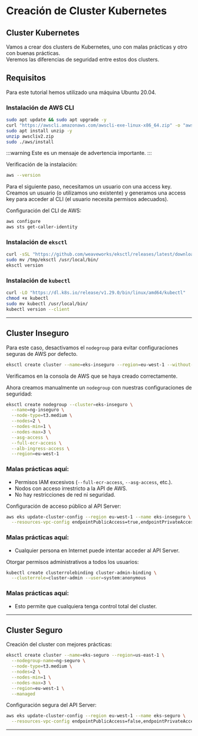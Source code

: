 # Creación de Cluster Kubernetes

## Cluster Kubernetes  
Vamos a crear dos clusters de Kubernetes, uno con malas prácticas y otro con buenas prácticas.  
Veremos las diferencias de seguridad entre estos dos clusters.  

## Requisitos  
Para este tutorial hemos utilizado una máquina Ubuntu 20.04.  

### Instalación de AWS CLI  
```bash
sudo apt update && sudo apt upgrade -y
curl "https://awscli.amazonaws.com/awscli-exe-linux-x86_64.zip" -o "awscliv2.zip"
sudo apt install unzip -y
unzip awscliv2.zip
sudo ./aws/install
```
:::warning
Este es un mensaje de advertencia importante.
:::
 
Verificación de la instalación:  
```bash
aws --version
```

Para el siguiente paso, necesitamos un usuario con una access key. Creamos un usuario (o utilizamos uno existente) y generamos una access key para acceder al CLI (el usuario necesita permisos adecuados).  

Configuración del CLI de AWS:  
```bash
aws configure
aws sts get-caller-identity
```

### Instalación de `eksctl`  
```bash
curl -sSL "https://github.com/weaveworks/eksctl/releases/latest/download/eksctl_Linux_amd64.tar.gz" | tar xz -C /tmp
sudo mv /tmp/eksctl /usr/local/bin/
eksctl version
```

### Instalación de `kubectl`  
```bash
curl -LO "https://dl.k8s.io/release/v1.29.0/bin/linux/amd64/kubectl"
chmod +x kubectl
sudo mv kubectl /usr/local/bin/
kubectl version --client
```

---

## Cluster Inseguro  
Para este caso, desactivamos el `nodegroup` para evitar configuraciones seguras de AWS por defecto.  
```bash
eksctl create cluster --name=eks-inseguro --region=eu-west-1 --without-nodegroup
```
Verificamos en la consola de AWS que se haya creado correctamente.  

Ahora creamos manualmente un `nodegroup` con nuestras configuraciones de seguridad:  
```bash
eksctl create nodegroup --cluster=eks-inseguro \
  --name=ng-inseguro \
  --node-type=t3.medium \
  --nodes=2 \
  --nodes-min=1 \
  --nodes-max=3 \
  --asg-access \
  --full-ecr-access \
  --alb-ingress-access \
  --region=eu-west-1  
```

### Malas prácticas aquí:  
- Permisos IAM excesivos (`--full-ecr-access`, `--asg-access`, etc.).
- Nodos con acceso irrestricto a la API de AWS.
- No hay restricciones de red ni seguridad.  

Configuración de acceso público al API Server:  
```bash
aws eks update-cluster-config --region eu-west-1 --name eks-inseguro \
  --resources-vpc-config endpointPublicAccess=true,endpointPrivateAccess=false
```

### Malas prácticas aquí:  
- Cualquier persona en Internet puede intentar acceder al API Server.  

Otorgar permisos administrativos a todos los usuarios:  
```bash
kubectl create clusterrolebinding cluster-admin-binding \
  --clusterrole=cluster-admin --user=system:anonymous
```

### Malas prácticas aquí:  
- Esto permite que cualquiera tenga control total del cluster.  

---

## Cluster Seguro  
Creación del cluster con mejores prácticas:  
```bash
eksctl create cluster --name=eks-seguro --region=us-east-1 \
  --nodegroup-name=ng-seguro \
  --node-type=t3.medium \
  --nodes=2 \
  --nodes-min=1 \
  --nodes-max=3 \
  --region=eu-west-1 \
  --managed
```

Configuración segura del API Server:  
```bash
aws eks update-cluster-config --region eu-west-1 --name eks-seguro \
  --resources-vpc-config endpointPublicAccess=false,endpointPrivateAccess=true
```

---
